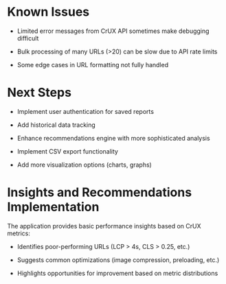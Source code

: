 # Known Issues

- Limited error messages from CrUX API sometimes make debugging difficult

- Bulk processing of many URLs (>20) can be slow due to API rate limits

- Some edge cases in URL formatting not fully handled

# Next Steps

- Implement user authentication for saved reports

- Add historical data tracking

- Enhance recommendations engine with more sophisticated analysis

- Implement CSV export functionality

- Add more visualization options (charts, graphs)

# Insights and Recommendations Implementation

The application provides basic performance insights based on CrUX metrics:

- Identifies poor-performing URLs (LCP > 4s, CLS > 0.25, etc.)

- Suggests common optimizations (image compression, preloading, etc.)

- Highlights opportunities for improvement based on metric distributions
